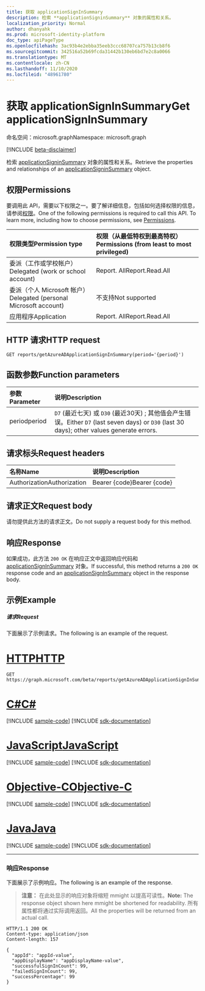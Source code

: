 ```yaml
---
title: 获取 applicationSignInSummary
description: 检索 **applicationSigninSummary** 对象的属性和关系。
localization_priority: Normal
author: dhanyahk
ms.prod: microsoft-identity-platform
doc_type: apiPageType
ms.openlocfilehash: 3ac93b4e2ebba35eeb3ccc68707ca757b13cb8f6
ms.sourcegitcommit: 342516a52b69fcda31442b130eb6bd7e2c8a0066
ms.translationtype: MT
ms.contentlocale: zh-CN
ms.lasthandoff: 11/10/2020
ms.locfileid: "48961780"
---
```

# <a name="get-applicationsigninsummary"></a><span data-ttu-id="b583e-103">获取 applicationSignInSummary</span><span class="sxs-lookup"><span data-stu-id="b583e-103">Get applicationSignInSummary</span></span>

<span data-ttu-id="b583e-104">命名空间：microsoft.graph</span><span class="sxs-lookup"><span data-stu-id="b583e-104">Namespace: microsoft.graph</span></span>

[!INCLUDE [beta-disclaimer](../../includes/beta-disclaimer.md)]

<span data-ttu-id="b583e-105">检索 [applicationSigninSummary](../resources/applicationsigninsummary.md) 对象的属性和关系。</span><span class="sxs-lookup"><span data-stu-id="b583e-105">Retrieve the properties and relationships of an [applicationSigninSummary](../resources/applicationsigninsummary.md) object.</span></span>

## <a name="permissions"></a><span data-ttu-id="b583e-106">权限</span><span class="sxs-lookup"><span data-stu-id="b583e-106">Permissions</span></span>
<span data-ttu-id="b583e-p101">要调用此 API，需要以下权限之一。要了解详细信息，包括如何选择权限的信息，请参阅[权限](/graph/permissions-reference.md)。</span><span class="sxs-lookup"><span data-stu-id="b583e-p101">One of the following permissions is required to call this API. To learn more, including how to choose permissions, see [Permissions](/graph/permissions-reference.md).</span></span>

|<span data-ttu-id="b583e-109">权限类型</span><span class="sxs-lookup"><span data-stu-id="b583e-109">Permission type</span></span>      | <span data-ttu-id="b583e-110">权限（从最低特权到最高特权）</span><span class="sxs-lookup"><span data-stu-id="b583e-110">Permissions (from least to most privileged)</span></span>              |
|:--------------------|:---------------------------------------------------------|
|<span data-ttu-id="b583e-111">委派（工作或学校帐户）</span><span class="sxs-lookup"><span data-stu-id="b583e-111">Delegated (work or school account)</span></span> | <span data-ttu-id="b583e-112">Report. All</span><span class="sxs-lookup"><span data-stu-id="b583e-112">Report.Read.All</span></span> |
|<span data-ttu-id="b583e-113">委派（个人 Microsoft 帐户）</span><span class="sxs-lookup"><span data-stu-id="b583e-113">Delegated (personal Microsoft account)</span></span> | <span data-ttu-id="b583e-114">不支持</span><span class="sxs-lookup"><span data-stu-id="b583e-114">Not supported</span></span>   |
|<span data-ttu-id="b583e-115">应用程序</span><span class="sxs-lookup"><span data-stu-id="b583e-115">Application</span></span> | <span data-ttu-id="b583e-116">Report. All</span><span class="sxs-lookup"><span data-stu-id="b583e-116">Report.Read.All</span></span> | 

## <a name="http-request"></a><span data-ttu-id="b583e-117">HTTP 请求</span><span class="sxs-lookup"><span data-stu-id="b583e-117">HTTP request</span></span>
<!-- { "blockType": "ignored" } -->
``` http
GET reports/getAzureADApplicationSignInSummary(period='{period}')
```

## <a name="function-parameters"></a><span data-ttu-id="b583e-118">函数参数</span><span class="sxs-lookup"><span data-stu-id="b583e-118">Function parameters</span></span>

| <span data-ttu-id="b583e-119">参数</span><span class="sxs-lookup"><span data-stu-id="b583e-119">Parameter</span></span> | <span data-ttu-id="b583e-120">说明</span><span class="sxs-lookup"><span data-stu-id="b583e-120">Description</span></span> |
|:----------|:----------|
| <span data-ttu-id="b583e-121">period</span><span class="sxs-lookup"><span data-stu-id="b583e-121">period</span></span> | <span data-ttu-id="b583e-122">`D7` (最近七天) 或 `D30` (最近30天) ; 其他值会产生错误。</span><span class="sxs-lookup"><span data-stu-id="b583e-122">Either `D7` (last seven days) or `D30` (last 30 days); other values generate errors.</span></span> |

## <a name="request-headers"></a><span data-ttu-id="b583e-123">请求标头</span><span class="sxs-lookup"><span data-stu-id="b583e-123">Request headers</span></span>
| <span data-ttu-id="b583e-124">名称</span><span class="sxs-lookup"><span data-stu-id="b583e-124">Name</span></span>      |<span data-ttu-id="b583e-125">说明</span><span class="sxs-lookup"><span data-stu-id="b583e-125">Description</span></span>|
|:----------|:----------|
| <span data-ttu-id="b583e-126">Authorization</span><span class="sxs-lookup"><span data-stu-id="b583e-126">Authorization</span></span> | <span data-ttu-id="b583e-127">Bearer {code}</span><span class="sxs-lookup"><span data-stu-id="b583e-127">Bearer {code}</span></span> |

## <a name="request-body"></a><span data-ttu-id="b583e-128">请求正文</span><span class="sxs-lookup"><span data-stu-id="b583e-128">Request body</span></span>
<span data-ttu-id="b583e-129">请勿提供此方法的请求正文。</span><span class="sxs-lookup"><span data-stu-id="b583e-129">Do not supply a request body for this method.</span></span>

## <a name="response"></a><span data-ttu-id="b583e-130">响应</span><span class="sxs-lookup"><span data-stu-id="b583e-130">Response</span></span>
<span data-ttu-id="b583e-131">如果成功，此方法 `200 OK` 在响应正文中返回响应代码和 [applicationSignInSummary](../resources/applicationsigninsummary.md) 对象。</span><span class="sxs-lookup"><span data-stu-id="b583e-131">If successful, this method returns a `200 OK` response code and an [applicationSignInSummary](../resources/applicationsigninsummary.md) object in the response body.</span></span>

## <a name="example"></a><span data-ttu-id="b583e-132">示例</span><span class="sxs-lookup"><span data-stu-id="b583e-132">Example</span></span>

##### <a name="request"></a><span data-ttu-id="b583e-133">请求</span><span class="sxs-lookup"><span data-stu-id="b583e-133">Request</span></span>
<span data-ttu-id="b583e-134">下面展示了示例请求。</span><span class="sxs-lookup"><span data-stu-id="b583e-134">The following is an example of the request.</span></span>

# <a name="http"></a>[<span data-ttu-id="b583e-135">HTTP</span><span class="sxs-lookup"><span data-stu-id="b583e-135">HTTP</span></span>](#tab/http)
<!-- {
  "blockType": "request",
  "name": "get_applicationsigninsummary"
}-->
```msgraph-interactive
GET https://graph.microsoft.com/beta/reports/getAzureADApplicationSignInSummary(period='D7')
```
# <a name="c"></a>[<span data-ttu-id="b583e-136">C#</span><span class="sxs-lookup"><span data-stu-id="b583e-136">C#</span></span>](#tab/csharp)
[!INCLUDE [sample-code](../includes/snippets/csharp/get-applicationsigninsummary-csharp-snippets.md)]
[!INCLUDE [sdk-documentation](../includes/snippets/snippets-sdk-documentation-link.md)]

# <a name="javascript"></a>[<span data-ttu-id="b583e-137">JavaScript</span><span class="sxs-lookup"><span data-stu-id="b583e-137">JavaScript</span></span>](#tab/javascript)
[!INCLUDE [sample-code](../includes/snippets/javascript/get-applicationsigninsummary-javascript-snippets.md)]
[!INCLUDE [sdk-documentation](../includes/snippets/snippets-sdk-documentation-link.md)]

# <a name="objective-c"></a>[<span data-ttu-id="b583e-138">Objective-C</span><span class="sxs-lookup"><span data-stu-id="b583e-138">Objective-C</span></span>](#tab/objc)
[!INCLUDE [sample-code](../includes/snippets/objc/get-applicationsigninsummary-objc-snippets.md)]
[!INCLUDE [sdk-documentation](../includes/snippets/snippets-sdk-documentation-link.md)]

# <a name="java"></a>[<span data-ttu-id="b583e-139">Java</span><span class="sxs-lookup"><span data-stu-id="b583e-139">Java</span></span>](#tab/java)
[!INCLUDE [sample-code](../includes/snippets/java/get-applicationsigninsummary-java-snippets.md)]
[!INCLUDE [sdk-documentation](../includes/snippets/snippets-sdk-documentation-link.md)]

---

### <a name="response"></a><span data-ttu-id="b583e-140">响应</span><span class="sxs-lookup"><span data-stu-id="b583e-140">Response</span></span>
<span data-ttu-id="b583e-141">下面展示了示例响应。</span><span class="sxs-lookup"><span data-stu-id="b583e-141">The following is an example of the response.</span></span> 

><span data-ttu-id="b583e-142">**注意：** 在此处显示的响应对象将缩短 mmight 以提高可读性。</span><span class="sxs-lookup"><span data-stu-id="b583e-142">**Note:** The response object shown here mmight be shortened for readability.</span></span> <span data-ttu-id="b583e-143">所有属性都将通过实际调用返回。</span><span class="sxs-lookup"><span data-stu-id="b583e-143">All the properties will be returned from an actual call.</span></span>
<!-- {
  "blockType": "response",
  "truncated": true,
  "@odata.type": "microsoft.graph.applicationSignInSummary"
} -->
```http
HTTP/1.1 200 OK
Content-type: application/json
Content-length: 157

{
  "appId": "appId-value",
  "appDisplayName": "appDisplayName-value",
  "successfulSignInCount": 99,
  "failedSignInCount": 99,
  "successPercentage": 99
}
```

<!-- uuid: 8fcb5dbc-d5aa-4681-8e31-b001d5168d79
2015-10-25 14:57:30 UTC -->
<!-- {
  "type": "#page.annotation",
  "description": "Get applicationSignInSummary",
  "keywords": "",
  "section": "documentation",
  "tocPath": "",
  "suppressions": [
  ]
}-->


